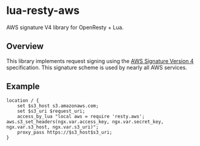 # lua-resty-aws

AWS signature V4 library for OpenResty + Lua.

## Overview

This library implements request signing using the [AWS Signature
Version 4][aws4] specification. This signature scheme is used by
nearly all AWS services.

## Example

```nginx
location / {
    set $s3_host s3.amazonaws.com;
    set $s3_uri $request_uri;
    access_by_lua "local aws = require 'resty.aws'; aws.s3_set_headers(ngx.var.access_key, ngx.var.secret_key, ngx.var.s3_host, ngx.var.s3_uri)";
    proxy_pass https://$s3_host$s3_uri;
}
```

[aws4]: http://docs.aws.amazon.com/general/latest/gr/signature-version-4.html
